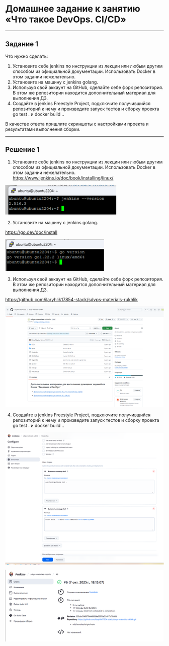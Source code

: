 # Домашнее задание к занятию «Что такое DevOps. СI/СD»

---

## Задание 1
 Что нужно сделать:

1. Установите себе jenkins по инструкции из лекции или любым другим способом из официальной документации. Использовать Docker в этом задании нежелательно.
2. Установите на машину с jenkins golang.
3. Используя свой аккаунт на GitHub, сделайте себе форк репозитория. В этом же репозитории находится дополнительный материал для выполнения ДЗ.
4. Создайте в jenkins Freestyle Project, подключите получившийся репозиторий к нему и произведите запуск тестов и сборку проекта go test . и docker build ..

В качестве ответа пришлите скриншоты с настройками проекта и результатами выполнения сборки.

---

## Решение 1

1. Установите себе jenkins по инструкции из лекции или любым другим способом из официальной документации. Использовать Docker в этом задании нежелательно.
https://www.jenkins.io/doc/book/installing/linux/

![hw82-1](https://github.com/ilaryhlik17854-stack/8-02/blob/main/img/1%20jankins.png?raw=true)


2. Установите на машину с jenkins golang.

https://go.dev/doc/install

![hw82-2](https://github.com/ilaryhlik17854-stack/8-02/blob/main/img/2%20go.png?raw=true)


3. Используя свой аккаунт на GitHub, сделайте себе форк репозитория. В этом же репозитории находится дополнительный материал для выполнения ДЗ.

https://github.com/ilaryhlik17854-stack/sdvps-materials-rukhlik

![hw82-3](https://github.com/ilaryhlik17854-stack/8-02/blob/main/img/3.png?raw=true)


4. Создайте в jenkins Freestyle Project, подключите получившийся репозиторий к нему и произведите запуск тестов и сборку проекта go test . и docker build .. 

![hw82-4](https://github.com/ilaryhlik17854-stack/8-02/blob/main/img/4.png?raw=true)

![hw82-5](https://github.com/ilaryhlik17854-stack/8-02/blob/main/img/5.png?raw=true)




